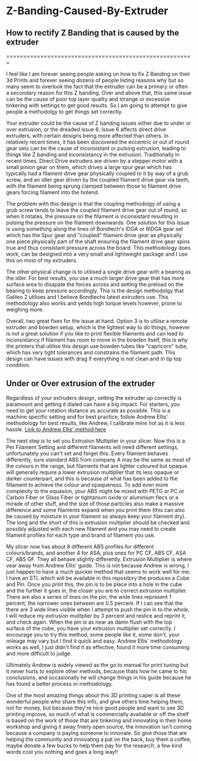 # Z-Banding-Caused-By-Extruder
## How to rectify Z Banding that is caused by the extruder
=======================================================

I feel like I am forever seeing people asking on how to fix Z Banding on their 3d Prints and forever seeing dozens of people listing reasons why but so many seem to overlook the fact that the extruder can be a primary or often a secondary reason for this Z banding.  Over and above that, this same issue can be the cause of poor top layer quality and strange or excessive tinkering with settings to get good results.  So I am going to attempt to give people a methodolgy to get things set correctly.

Your extruder could be the cause of Z banding issues either due to under or over extrusion, or the dreaded issue 6. 
Issue 6 affects direct drive extruders, with certain designs being more affected than others.  In relatively recent times, it has been discovered the eccentric or out of round gear sets can be the cause of inconsistant or pulsing extrusion, leading to things like Z banding and inconsistancy in the extrusion.  Traditionally in recent times, Direct Drive extruders are driven by a stepper motor with a small pinion gear on them, which drives a large spur gear which has typically had a filament drive gear physically coupled to it by way of a grub screw, and an idler gear driven by the coupled filament drive gear via teeth, with the filament being sprung clamped between those to filament drive gears forcing filament into the hotend.  

The problem with this design is that the coupling methodolgy of using a grub screw tends to leave the coupled filament drive gear out of round, so when it rotates, the pressure on the filament is inconsistant resulting in pulsing the pressure on the filament downwards.  One solution for this issue is using something along the lines of Bondtech's IDGA or RIDGA gear set which has the Spur gear and "coupled" filament drive gear as physically one piece physically part of the shaft ensuring the filament drive gear spins true and thus consistant pressure across the board.  This methodology does work, can be designed into a very small and lightweight package and I use this on most of my extruders.

The other physical change is to utilised a single drive gear with a bearing as the idler. For best results, you use a much larger drive gear that has more surface area to disapate the forces across and setting the preload on the bearing to keep pressure accordingly.  This is the design methodolgy that Galileo 2 utilises and I believe Bondtechs latest extruders use. This methodology also works and yeilds high torque levels however, prone to weighing more.

Overall, two great fixes for the issue at hand.  Option 3 is to utilise a remote extruder and bowden setup, which is the lightest way to do things, however is not a great solution if you like to print flexible filaments and can lead to inconsistancy if filament has room to move in the bowden itself, this is why the printers that utilise this design use bowden tubes like "capricorn" tube, which has very tight tolerances and constrains the filament path. This design can have issues with drag if everything is not clean and in tip top condition.

## Under or Over extrusion of the extruder
Regardless of your extruders design, setting the extruder up correctly is paramount and getting it dialed can have a big impact.  For starters, you need to get your rotation distance as accurate as possible.  This is a machine specific setting and for best practice, follow Andrew Ellis' methodology for best results, like Andrew, I calibrate mine hot as it is less hassle. [Link to Andrew Ellis' method here](https://ellis3dp.com/Print-Tuning-Guide/articles/extruder_calibration.html)

The next step is to set  you Extrusion Multiplier in your slicer. Now this is a Per Filament Setting and different filaments will need different settings, unfortunately you can't set and forget this. Every filament behaves differently, sure standard ABS from company A may be the same as most of the colours in the range, but filaments that are lighter coloured but opaque will generally require a lower extrusion multiplier that its less opaque or darker counterpart, and this is because of what has been added to the fillament to achieve the colour and opaqueness. To add even more complexity to the equasion, your ABS might be mixed with PETG or PC or Carbon Fiber or Glass Fiber or tightanium oxide or aluminium flecs or a mirade of other stuff, and the size of those particles also make a massive difference and some filaments expand when you print them (this can also be caused by moisture in your filament so always keep your filament dry). The long and the short of this is extrusion multiplier should be checked and possibly adjusted with each new filament and you may need to create filament profiles for each type and brand of filament you use.  

My slicer now has about 8 different ABS profiles for different colours/brands, and another 4 for ASA, plus ones for PC CF, ABS CF, ASA CF, ABS GF.  They all behave slightly differently.  Extrusion Multiplier is where vear away from Andrew Ellis' guide. This is not because Andrew is wrong, I just happen to have a much quicker method that seems to work well for me.  I have an STL which will be available in this repository the produces a Cube and Pin.  Once you print this, the pin is to be place into a hole in the cube and the further it goes in, the closer you are to correct extrusion multiplier. There are also a series of lines on the pin, the wide lines represent 1 percent, the narrower ones between are 0.5 percent. If I can see that the there are 3 wide lines visible when I attempt to push the pin in to the whole, I will reduce my extrusion mulitplier by 3 percent and reslice and reprint it, and check again. When the pin is as near as damn flush with the top surface of the cube, you have your extrusion multiplier set correctly.  I encourage you to try this method, some people like it, some don't, your mileage may vary but I find it quick and easy. Andrew Ellis' methodology works as well, I just didn't find it as effective, found it more time consuming and more difficult to judge. 

Ultimately Andrew is widely viewed as the go to manual for print tuning but it never hurts to explore other methods, because thats how he came to his conclusions, and occasionally he will change things in his guide because he has found a better process or methodology.

One of the most amazing things about this 3D printing caper is all these wonderful people who share this info, and give others time helping them, not for money, but because they're nice good people and want to see 3D printing improve, so much of what is commercially available or off the shelf is based on the work of those that are tinkering and innovating in their home workshop and giving it away freely open source, the innovation isn't coming because a company is paying someone to innovate. So give those that are helping the community and innovating a pat on the back, buy them a coffee, maybe donate a few bucks to help them pay for the research, a few kind words cost you nothing and goes a long way!!

